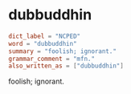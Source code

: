 # dubbuddhin

``` toml
dict_label = "NCPED"
word = "dubbuddhin"
summary = "foolish; ignorant."
grammar_comment = "mfn."
also_written_as = ["dubbuddhin"]
```

foolish; ignorant.

